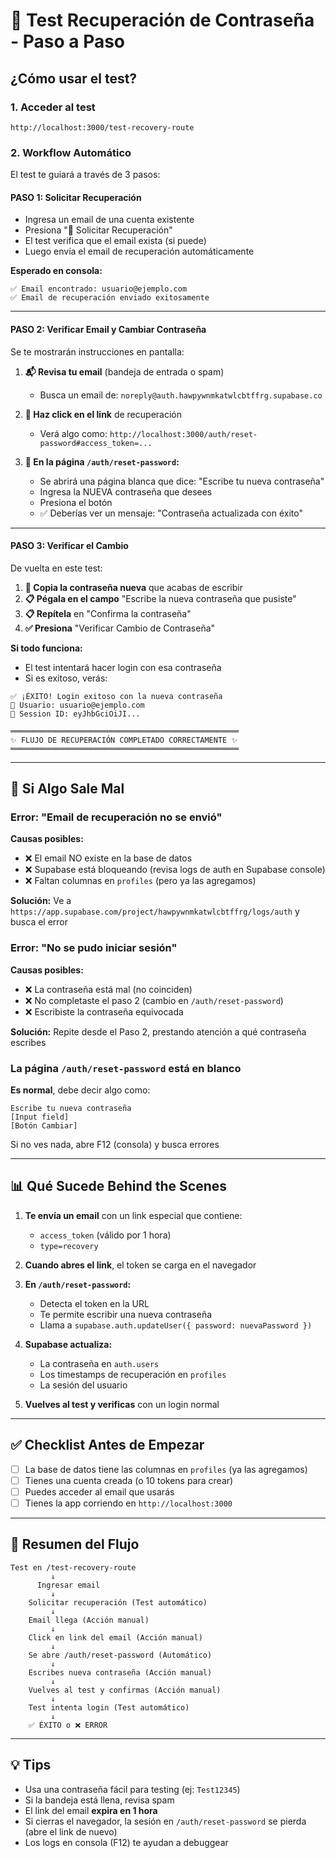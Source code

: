 # 🔐 Test Recuperación de Contraseña - Paso a Paso

## ¿Cómo usar el test?

### 1. Acceder al test
```
http://localhost:3000/test-recovery-route
```

### 2. Workflow Automático

El test te guiará a través de 3 pasos:

#### **PASO 1: Solicitar Recuperación**
- Ingresa un email de una cuenta existente
- Presiona "📧 Solicitar Recuperación"
- El test verifica que el email exista (si puede)
- Luego envía el email de recuperación automáticamente

**Esperado en consola:**
```
✅ Email encontrado: usuario@ejemplo.com
✅ Email de recuperación enviado exitosamente
```

---

#### **PASO 2: Verificar Email y Cambiar Contraseña**

Se te mostrarán instrucciones en pantalla:

1. **📬 Revisa tu email** (bandeja de entrada o spam)
   - Busca un email de: `noreply@auth.hawpywnmkatwlcbtffrg.supabase.co`

2. **🔗 Haz click en el link** de recuperación
   - Verá algo como: `http://localhost:3000/auth/reset-password#access_token=...`

3. **📝 En la página `/auth/reset-password`:**
   - Se abrirá una página blanca que dice: "Escribe tu nueva contraseña"
   - Ingresa la NUEVA contraseña que desees
   - Presiona el botón
   - ✅ Deberías ver un mensaje: "Contraseña actualizada con éxito"

---

#### **PASO 3: Verificar el Cambio**

De vuelta en este test:

1. **🔑 Copia la contraseña nueva** que acabas de escribir
2. **📋 Pégala en el campo** "Escribe la nueva contraseña que pusiste"
3. **📋 Repítela** en "Confirma la contraseña"
4. **✅ Presiona** "Verificar Cambio de Contraseña"

**Si todo funciona:**
- El test intentará hacer login con esa contraseña
- Si es exitoso, verás:

```
✅ ¡ÉXITO! Login exitoso con la nueva contraseña
📌 Usuario: usuario@ejemplo.com
🔑 Session ID: eyJhbGciOiJI...

═══════════════════════════════════════════════════
✨ FLUJO DE RECUPERACIÓN COMPLETADO CORRECTAMENTE ✨
═══════════════════════════════════════════════════
```

---

## 🐛 Si Algo Sale Mal

### Error: "Email de recuperación no se envió"
**Causas posibles:**
- ❌ El email NO existe en la base de datos
- ❌ Supabase está bloqueando (revisa logs de auth en Supabase console)
- ❌ Faltan columnas en `profiles` (pero ya las agregamos)

**Solución:** Ve a `https://app.supabase.com/project/hawpywnmkatwlcbtffrg/logs/auth` y busca el error

### Error: "No se pudo iniciar sesión"
**Causas posibles:**
- ❌ La contraseña está mal (no coinciden)
- ❌ No completaste el paso 2 (cambio en `/auth/reset-password`)
- ❌ Escribiste la contraseña equivocada

**Solución:** Repite desde el Paso 2, prestando atención a qué contraseña escribes

### La página `/auth/reset-password` está en blanco
**Es normal**, debe decir algo como:
```
Escribe tu nueva contraseña
[Input field]
[Botón Cambiar]
```

Si no ves nada, abre F12 (consola) y busca errores

---

## 📊 Qué Sucede Behind the Scenes

1. **Te envía un email** con un link especial que contiene:
   - `access_token` (válido por 1 hora)
   - `type=recovery`

2. **Cuando abres el link**, el token se carga en el navegador

3. **En `/auth/reset-password`:**
   - Detecta el token en la URL
   - Te permite escribir una nueva contraseña
   - Llama a `supabase.auth.updateUser({ password: nuevaPassword })`

4. **Supabase actualiza:**
   - La contraseña en `auth.users`
   - Los timestamps de recuperación en `profiles`
   - La sesión del usuario

5. **Vuelves al test y verificas** con un login normal

---

## ✅ Checklist Antes de Empezar

- [ ] La base de datos tiene las columnas en `profiles` (ya las agregamos)
- [ ] Tienes una cuenta creada (o 10 tokens para crear)
- [ ] Puedes acceder al email que usarás
- [ ] Tienes la app corriendo en `http://localhost:3000`

---

## 🎯 Resumen del Flujo

```
Test en /test-recovery-route
         ↓
      Ingresar email
         ↓
    Solicitar recuperación (Test automático)
         ↓
    Email llega (Acción manual)
         ↓
    Click en link del email (Acción manual)
         ↓
    Se abre /auth/reset-password (Automático)
         ↓
    Escribes nueva contraseña (Acción manual)
         ↓
    Vuelves al test y confirmas (Acción manual)
         ↓
    Test intenta login (Test automático)
         ↓
    ✅ ÉXITO o ❌ ERROR
```

---

## 💡 Tips

- Usa una contraseña fácil para testing (ej: `Test12345`)
- Si la bandeja está llena, revisa spam
- El link del email **expira en 1 hora**
- Si cierras el navegador, la sesión en `/auth/reset-password` se pierda (abre el link de nuevo)
- Los logs en consola (F12) te ayudan a debuggear

